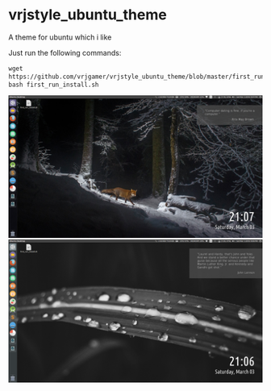 # vrjstyle_ubuntu_theme
A theme for ubuntu which i like

Just run the following commands:
```
wget https://github.com/vrjgamer/vrjstyle_ubuntu_theme/blob/master/first_run_install.sh
bash first_run_install.sh
```



![Screen1](https://github.com/vrjgamer/vrjstyle_ubuntu_theme/blob/master/screenshots/screen_2.png)
![Screen2](https://github.com/vrjgamer/vrjstyle_ubuntu_theme/blob/master/screenshots/theme_screen.png)
